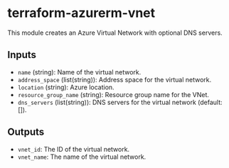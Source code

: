 # terraform-azurerm-vnet

This module creates an Azure Virtual Network with optional DNS servers.

## Inputs

- `name` (string): Name of the virtual network.
- `address_space` (list(string)): Address space for the virtual network.
- `location` (string): Azure location.
- `resource_group_name` (string): Resource group name for the VNet.
- `dns_servers` (list(string)): DNS servers for the virtual network (default: []).

## Outputs

- `vnet_id`: The ID of the virtual network.
- `vnet_name`: The name of the virtual network.
